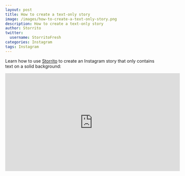 ```yaml
---
layout: post
title: How to create a text-only story
image: /images/how-to-create-a-text-only-story.png
description: How to create a text-only story
author: Storrito
twitter:
  username: StorritoFresh
categories: Instagram
tags: Instagram
---
```


Learn how to use [Storrito](https://storrito.com) to create an Instagram story that only contains text on a solid background:

<iframe width="560" height="315" src="https://www.youtube.com/embed/0hYY_dJHwcU?rel=0" frameborder="0" allow="autoplay; encrypted-media" allowfullscreen></iframe>